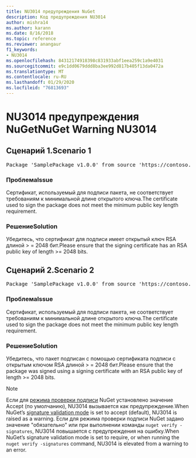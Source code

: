 ```yaml
---
title: NU3014 предупреждения NuGet
description: Код предупреждения NU3014
author: mishra14
ms.author: karann
ms.date: 8/16/2018
ms.topic: reference
ms.reviewer: anangaur
f1_keywords:
- NU3014
ms.openlocfilehash: 84312174918398c831933abf1eea259c1a9e4031
ms.sourcegitcommit: e9c1dd0679ddd8ba3ee992d817b405f13da0472a
ms.translationtype: MT
ms.contentlocale: ru-RU
ms.lasthandoff: 01/29/2020
ms.locfileid: "76813693"
---
```

# <a name="nuget-warning-nu3014"></a><span data-ttu-id="9e458-103">NU3014 предупреждения NuGet</span><span class="sxs-lookup"><span data-stu-id="9e458-103">NuGet Warning NU3014</span></span>

## <a name="scenario-1"></a><span data-ttu-id="9e458-104">Сценарий 1.</span><span class="sxs-lookup"><span data-stu-id="9e458-104">Scenario 1</span></span>

<pre>Package 'SamplePackage v1.0.0' from source 'https://contoso.com/index.json': The signing certificate does not meet a minimum public key length requirement.</pre>

### <a name="issue"></a><span data-ttu-id="9e458-105">Проблема</span><span class="sxs-lookup"><span data-stu-id="9e458-105">Issue</span></span>

<span data-ttu-id="9e458-106">Сертификат, используемый для подписи пакета, не соответствует требованиям к минимальной длине открытого ключа.</span><span class="sxs-lookup"><span data-stu-id="9e458-106">The certificate used to sign the package does not meet the minimum public key length requirement.</span></span>


### <a name="solution"></a><span data-ttu-id="9e458-107">Решение</span><span class="sxs-lookup"><span data-stu-id="9e458-107">Solution</span></span>

<span data-ttu-id="9e458-108">Убедитесь, что сертификат для подписи имеет открытый ключ RSA длиной > = 2048 бит.</span><span class="sxs-lookup"><span data-stu-id="9e458-108">Please ensure that the signing certificate has an RSA public key of length >= 2048 bits.</span></span>



## <a name="scenario-2"></a><span data-ttu-id="9e458-109">Сценарий 2.</span><span class="sxs-lookup"><span data-stu-id="9e458-109">Scenario 2</span></span>

<pre>Package 'SamplePackage v1.0.0' from source 'https://contoso.com/index.json': The primary signature's certificate does not meet a minimum public key length requirement.</pre>

### <a name="issue"></a><span data-ttu-id="9e458-110">Проблема</span><span class="sxs-lookup"><span data-stu-id="9e458-110">Issue</span></span>

<span data-ttu-id="9e458-111">Сертификат, используемый для подписи пакета, не соответствует требованиям к минимальной длине открытого ключа.</span><span class="sxs-lookup"><span data-stu-id="9e458-111">The certificate used to sign the package does not meet the minimum public key length requirement.</span></span>


### <a name="solution"></a><span data-ttu-id="9e458-112">Решение</span><span class="sxs-lookup"><span data-stu-id="9e458-112">Solution</span></span>

<span data-ttu-id="9e458-113">Убедитесь, что пакет подписан с помощью сертификата подписи с открытым ключом RSA длиной > = 2048 бит.</span><span class="sxs-lookup"><span data-stu-id="9e458-113">Please ensure that the package was signed using a signing certificate with an RSA public key of length >= 2048 bits.</span></span>


> [!Note]
> <span data-ttu-id="9e458-114">Если для [режима проверки подписи](../../consume-packages/installing-signed-packages.md#configure-package-signature-requirements) NuGet установлено значение Accept (по умолчанию), NU3014 вызывается как предупреждение.</span><span class="sxs-lookup"><span data-stu-id="9e458-114">When NuGet’s [signature validation mode](../../consume-packages/installing-signed-packages.md#configure-package-signature-requirements) is set to accept (default), NU3014 is raised as a warning.</span></span> <span data-ttu-id="9e458-115">Если для режима проверки подписи NuGet задано значение "обязательно" или при выполнении команды `nuget verify -signatures`, NU3014 повышается с предупреждения на ошибку.</span><span class="sxs-lookup"><span data-stu-id="9e458-115">When NuGet’s signature validation mode is set to require, or when running the `nuget verify -signatures` command, NU3014 is elevated from a warning to an error.</span></span> 
